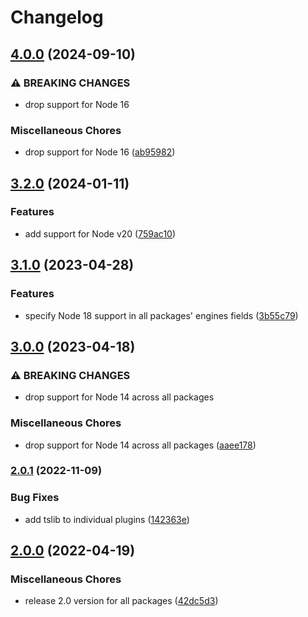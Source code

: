 # Changelog

## [4.0.0](https://github.com/Financial-Times/dotcom-tool-kit/compare/error-v3.2.0...error-v4.0.0) (2024-09-10)


### ⚠ BREAKING CHANGES

* drop support for Node 16

### Miscellaneous Chores

* drop support for Node 16 ([ab95982](https://github.com/Financial-Times/dotcom-tool-kit/commit/ab95982635e255fec49d08af9894c2833a36500e))

## [3.2.0](https://github.com/Financial-Times/dotcom-tool-kit/compare/error-v3.1.0...error-v3.2.0) (2024-01-11)


### Features

* add support for Node v20 ([759ac10](https://github.com/Financial-Times/dotcom-tool-kit/commit/759ac10e309885e99f54ae431c301c32ee04f972))

## [3.1.0](https://github.com/Financial-Times/dotcom-tool-kit/compare/error-v3.0.0...error-v3.1.0) (2023-04-28)


### Features

* specify Node 18 support in all packages' engines fields ([3b55c79](https://github.com/Financial-Times/dotcom-tool-kit/commit/3b55c79f3f55b448f1a92fcf842dab6a8906ea70))

## [3.0.0](https://github.com/Financial-Times/dotcom-tool-kit/compare/error-v2.0.1...error-v3.0.0) (2023-04-18)


### ⚠ BREAKING CHANGES

* drop support for Node 14 across all packages

### Miscellaneous Chores

* drop support for Node 14 across all packages ([aaee178](https://github.com/Financial-Times/dotcom-tool-kit/commit/aaee178b535a51f9c75a882d78ffd8e8aa3eac60))

### [2.0.1](https://github.com/Financial-Times/dotcom-tool-kit/compare/error-v2.0.0...error-v2.0.1) (2022-11-09)


### Bug Fixes

* add tslib to individual plugins ([142363e](https://github.com/Financial-Times/dotcom-tool-kit/commit/142363edb2a82ebf4dc3c8e1b392888ebfd7dc89))

## [2.0.0](https://github.com/Financial-Times/dotcom-tool-kit/compare/error-v1.9.0...error-v2.0.0) (2022-04-19)


### Miscellaneous Chores

* release 2.0 version for all packages ([42dc5d3](https://github.com/Financial-Times/dotcom-tool-kit/commit/42dc5d39bf330b9bca4121d062470904f9c6918d))
